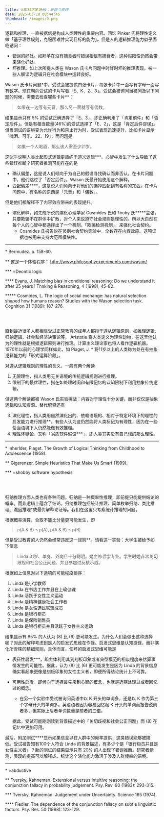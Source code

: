 ```yaml
---
title: 认知科学笔记#9：逻辑与推理
date: 2025-03-10 00:44:46
thumbnail: /images/9.png
---
```


逻辑和推理，一直被据信是构成人类理性的重要内容。回忆 Pinker 氏将理性定义做「基于理性规则，克服困难并实现目标的能力」。但是人的逻辑推理能力似乎面临诘问：

- 错误的好处。如羚羊在没有捕食者时错误相信有捕食者，这种假阳性仍然会带来演化好处。
- 坏推理。如上次所提人类在 Wason 氏卡片问题中时好时坏的推理表现，被一些人解读为逻辑只在社会模块中运转良好。

Wason 氏卡片问题*中，受试会被提供四张卡片，每张卡片中一面写有字母一面写有数字。现在朝向受试的卡片写着「E、K、2、3」。受试会被询问当被问及以下问题的时候，需要去检查哪些卡片**：

> 如果在一边写有元音，那么另一面就写有偶数。

结果显示只有 5% 的受试正确选择了「E、3」，即正确利用了「肯定前件」和「否定后件」。但是有相当数量(46%)的受试选择了「E、2」，这是「肯定后件谬误」。但当测试的语境变为允许行为和禁止行为时，受试表现迅速提升，比如卡片显示「啤酒、可乐、22、19」，而问题是

> 如果一个人喝酒，那么该人需至少21岁。

这似乎说明人类比起形式逻辑更熟练于道义逻辑***。心智中发生了什么导致了这些错误推断？研究者推测可能存在的是

- 确认偏差，这是说人们倾向于为自己的假设寻找确认而非否认。在卡片问题中，他们跳过了「否定后件」。Wason 氏最开始使用这个解释。
- 匹配偏差****，这是说人们倾向于将他们的选择匹配到有名称的东西。在卡片问题中，有名称的东西是「元音」和「偶数」。

但是他们都解释不了内容效应带来的表现提升。

- 演化解释，如先前所说的演化心理学家 Cosmides 氏和 Tooby 氏*****主张，只要欺骗不在群体中扩散，对个人来说遵守社会规则是理性的。所以大自然在每个人的心智中都选择出了一个机制，「欺骗检测机制」，来强化社会契约。
  - Cosmides 氏报告说在16例社会契约实验中，全数存在内容效应。这项证据也被用来支持大范围模块性。

---

\* Bermudez. p. 158-60.

** 这是一个体验程序： http://www.philosophyexperiments.com/wason/

*** =Deontic logic

**** Evans, J. Matching bias in conditional reasoning: Do we understand it after 25 years? Thnking & Reasoning, 4 (1998), 45-82.

***** Cosmides, L. The logic of social exchange: has natural selection shaped how humans reason? Studies with the Wason selection task. Cognition 31 (1989): 187-276.

</br></br>

直到最近很多人都相信受过正常教育的成年人都擅于遵从逻辑原则，如推理逻辑、归纳逻辑、社会和经济决策论等。 Aristotle 将人类定义为理性动物，在这里他认为的理性就是根据逻辑原则进行推理。计算主义理论家也将人看作逻辑机器。1970年以前的心理学同样如此，如 Piaget, J. * 将11岁以上的人类称为处在有抽象逻辑能力的「形式运算阶段」。

对遵从逻辑规则的理性的含义，一般有两个解读

1. 无限理性，指人类用无关语境的传统逻辑规则进行推理。
2. 限制下的最优理性，指在如处理时间和有限记忆的认知限制下利用抽象传统逻辑。

但这两个解读都被 Wason 氏实验挑战：内容对于理性十分关键，而非仅仅是抽象逻辑和认知资源。替代解释还有

3. 演化理性，指人类用自然演化出的、依赖语境的、相对于特定环境下的理性的启发能力进行推理**。有些人认为这仍然能将人类标记为有理性，因为在一些恰当语境下人仍然能做有效推理。
4. 理性怀疑论，又称「劣质软件假设***」，即人类其实没有自己想的那么理性。

---

\* Inherlder, Piaget. The Growth of Logical Thinking from Childhood to Adolescence (1958).

** Gigerenzer. Simple Heuristics That Make Us Smart (1999).

*** =shobby software hypothesis

</br></br>

归纳推理方面人类也有各种问题。归纳是一种概率性推理，即前提只能提供结论的概率，而非逻辑上蕴含了结论。归纳推理包括统计推理、简单枚举归纳、类比推理、溯因推理*或最优解释论证等。我们在这里只考察统计推理的问题。

根据概率演算，合取不能比分量更可能发生，即

> p(A & B) ≤ p(A), p(A & B) ≤ p(B)

但是受过教育的人仍然会经常违反这一规则**。请看这一实验：大学生被给予如下信息

> Linda 31岁、单身、外向且十分聪明。她主修哲学专业。学生时她非常关切歧视和社会公正问题，并且参加过反核示威。

根据如上信息对以下选项的可能程度排序：

1. Linda 是小学教师
2. Linda 在书店工作并且在上瑜伽课
3. Linda 活跃于女性主义运动
4. Linda 是精神健康社会工作者
5. Linda 是女性选民联盟成员
6. Linda 是银行柜员
7. Linda 是保险销售员
8. Linda 是银行柜员并且活跃于女性主义运动

结果显示有 85% 的人认为 (8) 比 (6) 更可能发生。为什么人们会做出这种选择呢？对此的解释考虑到是人的启发式思维在作怪。启发式思维是认知捷径，而非演化所青睐的精细规则。具体而言，使坏的启发式思维可能是

- 表征性启发***，即主体利用其到刻板印象或者典型模范的相似程度来估算事情发生的可能性。据此，认为 (8) 比 (6) 更可能发生是因为 Linda 的背景信息确实看起来更像是刻板印象的女性主义者，即便所得结论统计上不可靠。
- 可用性启发，即倾向于选择最先来到心智的概念，也就是近期处理过或者回忆过的概念。
  - 在另一个实验中受试被询问英语中以 K 开头的单词多，还是以 K 作为第三个字母开头的单词多。英语语者因为容易回忆起 K 开头的单词而报告说前者多，但实际上后者单词数量是前者的三倍。
  
  据此，受试可能刚刚读到背景描述中的「关切歧视和社会公正问题」而 (8) 在记忆中更加可用。

最后，附加测试****显示如果信息以在人群中的频率提供，这类错误能够被降低。受试被告知有100个人符合 Linda 的背景描述，有多少个是「银行柜员并且是女性主义者」？新的测试的结果显示只有 20% 的人出现了错误推断。研究者猜测，表现的提高可以解释成，统计这个演化能力激活于涉及人群频率的语境。

---

\* =abductive

** Tversky, Kahneman. Extensional versus intuitive reasoning: the conjunction fallacy in probability judgement. Psy. Rev. 90 (1983): 293-315.

*** Tversky, Kahneman. Judgement under Uncertainty. Science 185 (1974).

**** Fiedler. The dependence of the conjunction fallacy on subtle linguistic factors. Psy. Res. 50 (1988): 123-129.